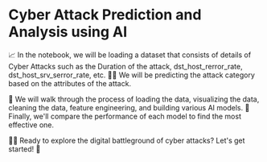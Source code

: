 # Cyber Attack Prediction and Analysis using AI


📈 In the notebook, we will be loading a dataset that consists of details of Cyber Attacks such as the Duration of the attack, dst_host_rerror_rate, dst_host_srv_serror_rate, etc. 🕵️‍♂️ We will be predicting the attack category based on the attributes of the attack.

🔎 We will walk through the process of loading the data, visualizing the data, cleaning the data, feature engineering, and building various AI models. 🧠 Finally, we'll compare the performance of each model to find the most effective one.

👨‍💻 Ready to explore the digital battleground of cyber attacks? Let's get started! 🚀
